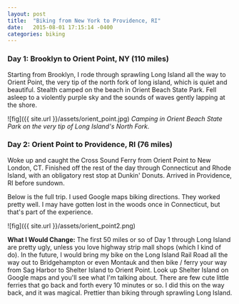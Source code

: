 ```yaml
---
layout: post
title:  "Biking from New York to Providence, RI"
date:   2015-08-01 17:15:14 -0400
categories: biking
---
```

### Day 1: Brooklyn to Orient Point, NY (110 miles)

Starting from Brooklyn, I rode through sprawling Long Island all the way to Orient Point, the very tip of the north fork of long island, which is quiet and beautiful. Stealth camped on the beach in Orient Beach State Park. Fell asleep to a violently purple sky and the sounds of waves gently lapping at the shore.

![fig]({{ site.url }}/assets/orient_point.jpg)
*Camping in Orient Beach State Park on the very tip of Long Island's North Fork.*

### Day 2: Orient Point to Providence, RI (76 miles)

Woke up and caught the Cross Sound Ferry from Orient Point to New London, CT. Finished off the rest of the day through Connecticut and Rhode Island, with an obligatory rest stop at Dunkin' Donuts. Arrived in Providence, RI before sundown.

Below is the full trip. I used Google maps biking directions. They worked pretty well. I may have gotten lost in the woods once in Connecticut, but that's part of the experience.

![fig]({{ site.url }}/assets/orient_point2.png)

**What I Would Change:** The first 50 miles or so of Day 1 through Long Island are pretty ugly, unless you love highway strip mall shops (which I kind of do). In the future, I would bring my bike on the Long Island Rail Road all the way out to Bridgehampton or even Montauk and then bike / ferry your way from Sag Harbor to Shelter Island to Orient Point. Look up Shelter Island on Google maps and you'll see what I'm talking about. There are few cute little ferries that go back and forth every 10 minutes or so. I did this on the way back, and it was magical. Prettier than biking through sprawling Long Island.

